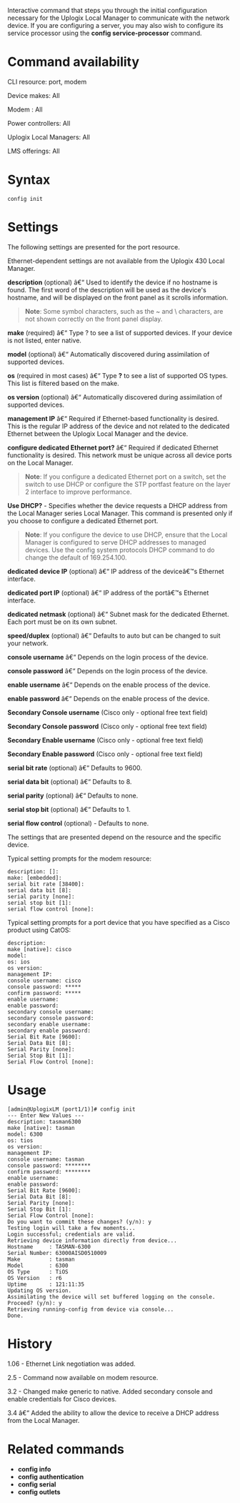 <!-- 5.4 -->

Interactive command that steps you through the initial configuration necessary for the Uplogix Local Manager to communicate with the network device. If you are configuring a server, you may also wish to configure its service processor using the **config service-processor** command.

# Command availability 

CLI resource: port, modem

Device makes: All

Modem : All

Power controllers: All

Uplogix Local Managers: All

LMS offerings: All

# Syntax 

```
config init
```

# Settings 

The following settings are presented for the port resource.

Ethernet-dependent settings are not available from the Uplogix 430 Local Manager.

**description** (optional) â€“ Used to identify the device if no hostname is found. The first word of the description will be used as the device's hostname, and will be displayed on the front panel as it scrolls information.

> **Note**: Some symbol characters, such as the ~ and \ characters, are not shown correctly on the front panel display.

**make** (required) â€“ Type ? to see a list of supported devices. If your device is not listed, enter native.

**model** (optional) â€“ Automatically discovered during assimilation of supported devices.

**os** (required in most cases) â€“ Type **?** to see a list of supported OS types. This list is filtered based on the make.

**os version** (optional) â€“ Automatically discovered during assimilation of supported devices.

**management IP** â€“ Required if Ethernet-based functionality is desired. This is the regular IP address of the device and not related to the dedicated Ethernet between the Uplogix Local Manager and the device.

**configure dedicated Ethernet port?** â€“ Required if dedicated Ethernet functionality is desired. This network must be unique across all device ports on the Local Manager. 

> **Note**: If you configure a dedicated Ethernet port on a switch, set the switch to use DHCP or configure the STP portfast feature on the layer 2 interface to improve performance.

**Use DHCP?** - Specifies whether the device requests a DHCP address from the Local Manager series Local Manager. This command is presented only if you choose to configure a dedicated Ethernet port. 

> **Note**: If you configure the device to use DHCP, ensure that the Local Manager is configured to serve DHCP addresses to managed devices. Use the config system protocols DHCP command to do change the default of 169.254.100.

**dedicated device IP** (optional) â€“ IP address of the deviceâ€™s Ethernet interface.

**dedicated port IP** (optional) â€“ IP address of the portâ€™s Ethernet interface.

**dedicated netmask** (optional) â€“ Subnet mask for the dedicated Ethernet. Each port must be on its own subnet.

**speed/duplex** (optional) â€“ Defaults to auto but can be changed to suit your network.

**console username** â€“ Depends on the login process of the device. 

**console password** â€“ Depends on the login process of the device. 

**enable username** â€“ Depends on the enable process of the device. 

**enable password** â€“ Depends on the enable process of the device. 

**Secondary Console username** (Cisco only - optional free text field) 

**Secondary Console password** (Cisco only - optional free text field)

**Secondary Enable username** (Cisco only - optional free text field)

**Secondary Enable password** (Cisco only - optional free text field) 

**serial bit rate** (optional) â€“ Defaults to 9600.

**serial data bit** (optional) â€“ Defaults to 8.

**serial parity** (optional) â€“ Defaults to none.

**serial stop bit** (optional) â€“ Defaults to 1.

**serial flow control** (optional) - Defaults to none.

The settings that are presented depend on the resource and the specific device. 

Typical setting prompts for the modem resource:

```
description: []:
make: [embedded]:
serial bit rate [38400]:
serial data bit [8]:
serial parity [none]:
serial stop bit [1]:
serial flow control [none]:
```

Typical setting prompts for a port device that you have specified as a Cisco product using CatOS:

```
description:
make [native]: cisco
model:
os: ios
os version:
management IP:
console username: cisco
console password: *****
confirm password: *****
enable username:
enable password:
secondary console username:
secondary console password:
secondary enable username:
secondary enable password:
Serial Bit Rate [9600]:
Serial Data Bit [8]:
Serial Parity [none]:
Serial Stop Bit [1]:
Serial Flow Control [none]:

```

# Usage 

```
[admin@UplogixLM (port1/1)]# config init
--- Enter New Values ---
description: tasman6300
make [native]: tasman
model: 6300
os: tios
os version:
management IP:
console username: tasman
console password: ********
confirm password: ********
enable username:
enable password:
Serial Bit Rate [9600]:
Serial Data Bit [8]:
Serial Parity [none]:
Serial Stop Bit [1]:
Serial Flow Control [none]:
Do you want to commit these changes? (y/n): y
Testing login will take a few moments...
Login successful; credentials are valid.
Retrieving device information directly from device...
Hostname     : TASMAN-6300
Serial Number: 63000AISD0510009
Make         : tasman
Model        : 6300
OS Type      : TiOS
OS Version   : r6
Uptime       : 121:11:35
Updating OS version.
Assimilating the device will set buffered logging on the console.
Proceed? (y/n): y
Retrieving running-config from device via console...
Done.
```

# History 

1.06 - Ethernet Link negotiation was added.

2.5 - Command now available on modem resource.

3.2 - Changed make generic to native. Added secondary console and enable credentials for Cisco devices.

3.4 â€“ Added the ability to allow the device to receive a DHCP address from the Local Manager.

# Related commands 

- **config info**
- **config authentication**
- **config serial**
- **config outlets**


